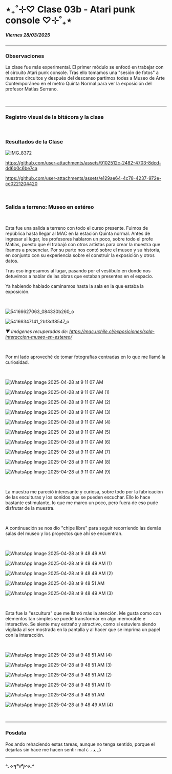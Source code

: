 # ⋆₊˚⊹♡ Clase 03b - Atari punk console ♡⊹˚₊⋆

##### _Viernes 28/03/2025_

***

### Observaciones

<!---Recordar para programar "md" (markdown): 
- https://github.com/adam-p/markdown-here/wiki/Markdown-Cheatsheet 
- https://www.markdownguide.org/basic-syntax/
- El Domingo 30 de marzo cumplí 25... no se porqué me gustaría sentirme orgullosa de ello, que se me reconociera --->

La clase fue más experimental. El primer módulo se enfocó en trabajar con el circuito Atari punk console. Tras ello tomamos una "sesión de fotos" a nuestros circuitos y después del descanso partimos todes a Museo de Arte Contemporáneo en el metro Quinta Normal para ver la exposición del profesor Matías Serrano.

<br>

***

### Registro visual de la bitácora y la clase

<br>

### Resultados de la Clase

![IMG_8372](https://github.com/user-attachments/assets/a2a70eaf-efc1-4fce-a170-56474fe5931e)


https://github.com/user-attachments/assets/9102512c-2482-4703-8dcd-dd6b0c6be7ca


https://github.com/user-attachments/assets/e129ae64-4c78-4237-972e-cc0221204420


<br>

### Salida a terreno: Museo en estéreo

<br>

Esta fue una salida a terreno con todo el curso presente. Fuimos de república hasta llegar al MAC en la estación Quinta normal.
Antes de ingresar al lugar, los profesores hablaron un poco, sobre todo el profe Matías, puesto que él trabajó con otros artistas para crear la muestra que íbamos a presenciar. Por su parte nos contó sobre el museo y su historia, en conjunto con su experiencia sobre el construir la exposición y otros datos.

Tras eso ingresamos al lugar, pasando por el vestíbulo en donde nos detuvimos a hablar de las obras que estaban presentes en el espacio.

Ya habiendo hablado caminamos hasta la sala en la que estaba la exposición.

<br>

![54166627063_084330b260_o](https://github.com/user-attachments/assets/4b879a51-c688-4000-86f8-1fffd9ccc481)

![54166347141_2bf3df8547_o](https://github.com/user-attachments/assets/aae15e61-85b2-4076-88b5-507b322993fb)

_▼ Imágenes recuperadas de: https://mac.uchile.cl/exposiciones/sala-interaccion-museo-en-estereo/_

<br>

Por mi lado aproveché de tomar fotografías centradas en lo que me llamó la curiosidad.

<br>

![WhatsApp Image 2025-04-28 at 9 11 07 AM](https://github.com/user-attachments/assets/6d3591fc-0c51-4569-8aca-fd485e7d08b6)

![WhatsApp Image 2025-04-28 at 9 11 07 AM (1)](https://github.com/user-attachments/assets/a77a56f0-f670-41fc-9eca-f888e41f10fd)

![WhatsApp Image 2025-04-28 at 9 11 07 AM (2)](https://github.com/user-attachments/assets/114d4405-88db-4382-9769-0f1434d1975f)

![WhatsApp Image 2025-04-28 at 9 11 07 AM (3)](https://github.com/user-attachments/assets/b7767f8a-cef3-4e70-8e94-9db83c8bfb70)

![WhatsApp Image 2025-04-28 at 9 11 07 AM (4)](https://github.com/user-attachments/assets/ba6c4cbb-0ba0-417c-938c-83a4aa7d77a2)

![WhatsApp Image 2025-04-28 at 9 11 07 AM (5)](https://github.com/user-attachments/assets/91e7200c-ec8f-4b7f-acaf-6c71db3512ad)

![WhatsApp Image 2025-04-28 at 9 11 07 AM (6)](https://github.com/user-attachments/assets/1c2269a3-c970-4094-bb69-28dbeb2a4916)

![WhatsApp Image 2025-04-28 at 9 11 07 AM (7)](https://github.com/user-attachments/assets/135c47ce-d02a-4d38-b19c-b16d6da9010d)

![WhatsApp Image 2025-04-28 at 9 11 07 AM (8)](https://github.com/user-attachments/assets/25f4e335-85c4-49fc-8a8e-9eb8c51db76b)

![WhatsApp Image 2025-04-28 at 9 11 07 AM (9)](https://github.com/user-attachments/assets/a161bda5-d858-463d-ada0-22a92a2c96d1)

<br>

La muestra me pareció interesante y curiosa, sobre todo por la fabricación de las esculturas y los sonidos que se pueden escuchar. Ello lo hace bastante estimulante, lo que me mareo un poco, pero fuera de eso pude disfrutar de la muestra.

<br>

A continuación se nos dio "chipe libre" para seguir recorriendo las demás salas del museo y los proyectos que ahí se encuentran.

<br>

![WhatsApp Image 2025-04-28 at 9 48 49 AM](https://github.com/user-attachments/assets/21309455-bf8c-4ad0-8dc6-707255dcf40a)

![WhatsApp Image 2025-04-28 at 9 48 49 AM (1)](https://github.com/user-attachments/assets/66407e8b-460d-4a30-82c6-b4a245b1a9f9)

![WhatsApp Image 2025-04-28 at 9 48 49 AM (2)](https://github.com/user-attachments/assets/ec660c9e-e940-4dc4-92c7-c7db8462f66c)

![WhatsApp Image 2025-04-28 at 9 48 51 AM](https://github.com/user-attachments/assets/d90d04dc-c2a8-4287-9b0d-b7db233bad50)

![WhatsApp Image 2025-04-28 at 9 48 49 AM (3)](https://github.com/user-attachments/assets/118ae423-b8ca-4a50-aac4-32620a4bf89e)

<br>

Esta fue la "escultura" que me llamó más la atención. Me gusta como con elementos tan simples se puede transformar en algo memorable e interactivo. Se siente muy extraño y atractivo, como si estuviera siendo vigilada al ser mostrada en la pantalla y al hacer que se imprima un papel con la interacción.

<br>

![WhatsApp Image 2025-04-28 at 9 48 51 AM (4)](https://github.com/user-attachments/assets/915c7554-feb1-42b3-9b14-1a2a18640a6a)

![WhatsApp Image 2025-04-28 at 9 48 51 AM (3)](https://github.com/user-attachments/assets/134a1941-0a90-4fcb-8dea-75f7f9461b05)

![WhatsApp Image 2025-04-28 at 9 48 51 AM (2)](https://github.com/user-attachments/assets/73b5206a-888a-40a8-a5a5-a9dec6569e88)

![WhatsApp Image 2025-04-28 at 9 48 51 AM (1)](https://github.com/user-attachments/assets/e40596f2-100e-4240-aae1-185d63fada5d)

![WhatsApp Image 2025-04-28 at 9 48 51 AM](https://github.com/user-attachments/assets/e7c0b6c1-af55-4a25-8c85-e94535421742)

![WhatsApp Image 2025-04-28 at 9 48 49 AM (4)](https://github.com/user-attachments/assets/26931d89-af86-4611-aff3-7b495e8a38d0)

<br>

***

### Posdata

Pos ando rehaciendo estas tareas, aunque no tenga sentido, porque el dejarlas sin hace me hacen sentir mal ૮◞ ﻌ ◟ა

***

##### _°˖✧◝(⁰▿⁰)◜✧˖°_



 
